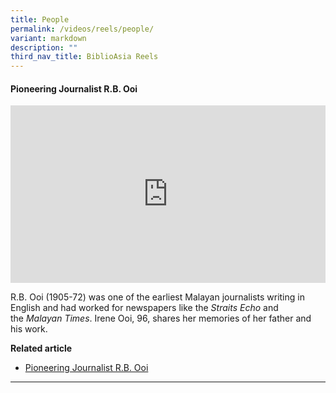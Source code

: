 ```yaml
---
title: People
permalink: /videos/reels/people/
variant: markdown
description: ""
third_nav_title: BiblioAsia Reels
---
```

#### **Pioneering Journalist R.B. Ooi**

<style>.embed-container {position: relative; padding-bottom: 56.25%; height: 0; overflow: hidden; max-width: 100%; } .embed-container iframe, .embed-container object, .embed-container embed { position: absolute; top: 0; left: 0; width: 100%; height: 100%; }</style><div class="embed-container"><iframe src="https://www.youtube.com/embed/J2EPQPWskds?list=PLJlLW0qKYHTPnbGAYPZtpahewt6xRgUzc" frameborder="0" allowfullscreen=""></iframe></div>

R.B. Ooi (1905-72) was one of the earliest Malayan journalists writing in English and had worked for newspapers like the&nbsp;_Straits Echo_&nbsp;and the&nbsp;_Malayan Times_. Irene Ooi, 96, shares her memories of her father and his work.

**Related article** <br>
* [Pioneering Journalist R.B. Ooi]([/vol-20/issue-2/jul-sep-2024/singapore-journalist-newspaper-rb-ooi/)<br>

<hr>